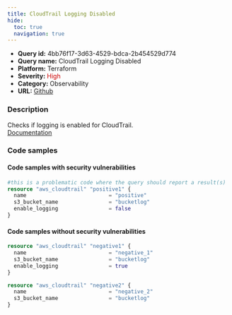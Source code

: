 ```yaml
---
title: CloudTrail Logging Disabled
hide:
  toc: true
  navigation: true
---
```


<style>
  .highlight .hll {
    background-color: #ff171742;
  }
  .md-content {
    max-width: 1100px;
    margin: 0 auto;
  }
</style>

-   **Query id:** 4bb76f17-3d63-4529-bdca-2b454529d774
-   **Query name:** CloudTrail Logging Disabled
-   **Platform:** Terraform
-   **Severity:** <span style="color:#C00">High</span>
-   **Category:** Observability
-   **URL:** [Github](https://github.com/Checkmarx/kics/tree/master/assets/queries/terraform/aws/cloudtrail_logging_disabled)

### Description
Checks if logging is enabled for CloudTrail.<br>
[Documentation](https://registry.terraform.io/providers/hashicorp/aws/latest/docs/resources/cloudtrail#enable_logging)

### Code samples
#### Code samples with security vulnerabilities
```tf title="Postitive test num. 1 - tf file" hl_lines="5"
#this is a problematic code where the query should report a result(s)
resource "aws_cloudtrail" "positive1" {
  name                          = "positive"
  s3_bucket_name                = "bucketlog"
  enable_logging                = false
}
```


#### Code samples without security vulnerabilities
```tf title="Negative test num. 1 - tf file"
resource "aws_cloudtrail" "negative1" {
  name                          = "negative_1"
  s3_bucket_name                = "bucketlog"
  enable_logging                = true
}

resource "aws_cloudtrail" "negative2" {
  name                          = "negative_2"
  s3_bucket_name                = "bucketlog"
}
```
